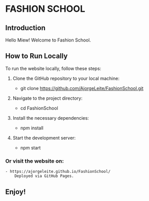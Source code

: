 # FASHION SCHOOL

## Introduction

Hello Miew! Welcome to Fashion School.

## How to Run Locally

To run the website locally, follow these steps:

1. Clone the GitHub repository to your local machine:
    - git clone https://github.com/AjorgeLeite/FashionSchool.git

2. Navigate to the project directory:
    - cd FashionSchool

3. Install the necessary dependencies:
    - npm install

4. Start the development server:
    - npm start

### Or visit the website on:
    - https://ajorgeleite.github.io/FashionSchool/
        Deployed via GitHub Pages.

## Enjoy!